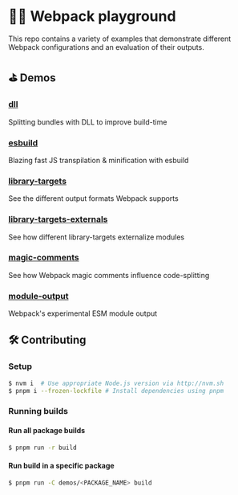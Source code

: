 # 🤹‍♂️ Webpack playground

This repo contains a variety of examples that demonstrate different Webpack configurations and an evaluation of their outputs.


## ⛳️ Demos
<!-- demos:start -->
### [dll](/demos/dll)
Splitting bundles with DLL to improve build-time

### [esbuild](/demos/esbuild)
Blazing fast JS transpilation & minification with esbuild

### [library-targets](/demos/library-targets)
See the different output formats Webpack supports

### [library-targets-externals](/demos/library-targets-externals)
See how different library-targets externalize modules

### [magic-comments](/demos/magic-comments)
See how Webpack magic comments influence code-splitting

### [module-output](/demos/module-output)
Webpack's experimental ESM module output
<!-- demos:end -->

## 🛠 Contributing

### Setup
```sh
$ nvm i  # Use appropriate Node.js version via http://nvm.sh
$ pnpm i --frozen-lockfile # Install dependencies using pnpm
```

### Running builds

#### Run all package builds
```sh
$ pnpm run -r build
```

#### Run build in a specific package
```sh
$ pnpm run -C demos/<PACKAGE_NAME> build
```
